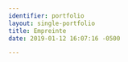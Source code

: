 ```yaml
---
identifier: portfolio
layout: single-portfolio
title: Empreinte
date: 2019-01-12 16:07:16 -0500

---
```

